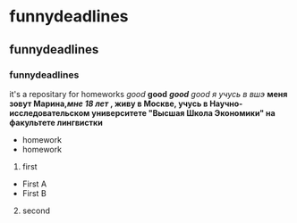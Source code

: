 # funnydeadlines
## funnydeadlines
### funnydeadlines
it's a repositary for homeworks
*good*
**good**
***good***
_good_
*я учусь в вшэ*
**меня зовут Марина,_мне 18 лет_ , живу в Москве, учусь в Научно-исследовательском университете "Высшая Школа Экономики" на факультете лингвистки**
+ homework
+ homework
1. first
  + First A
  + First B
2. second
